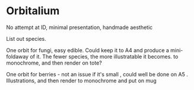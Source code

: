 # Orbitalium

No attempt at ID, minimal presentation, handmade aesthetic

List out species.

One orbit for fungi, easy edible. Could keep it to A4 and produce a mini-foldaway of it. The fewer species, the more illustratable it becomes. to monochrome, and then render on tote?

One orbit for berries - not an issue if it's small , could well be done on A5 . Illustrations, and then render to monochrome and put on mug
